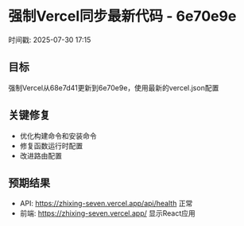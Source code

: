# 强制Vercel同步最新代码 - 6e70e9e

时间戳: 2025-07-30 17:15

## 目标
强制Vercel从68e7d41更新到6e70e9e，使用最新的vercel.json配置

## 关键修复
- 优化构建命令和安装命令
- 修复函数运行时配置
- 改进路由配置

## 预期结果
- API: https://zhixing-seven.vercel.app/api/health 正常
- 前端: https://zhixing-seven.vercel.app/ 显示React应用
